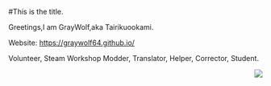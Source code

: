 #This is the title.

Greetings,I am GrayWolf,aka Tairikuookami.

Website: https://graywolf64.github.io/

Volunteer, Steam Workshop Modder, Translator, Helper, Corrector, Student.

<a href="#">
    <img align="right" src="https://github-readme-stats.vercel.app/api/top-langs/?username=GrayWolf64&layout=compact&hide_border=true">
</a>

